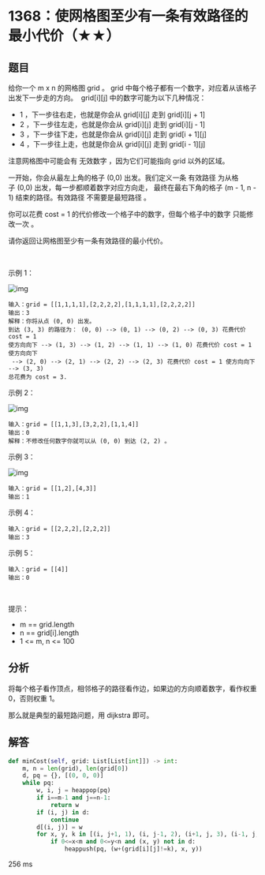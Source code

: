 # 1368：使网格图至少有一条有效路径的最小代价（★★）




## 题目

给你一个 m x n 的网格图 grid 。 grid 中每个格子都有一个数字，对应着从该格子出发下一步走的方向。 
grid[i][j] 中的数字可能为以下几种情况：
- 1 ，下一步往右走，也就是你会从 grid[i][j] 走到 grid[i][j + 1]
- 2 ，下一步往左走，也就是你会从 grid[i][j] 走到 grid[i][j - 1]
- 3 ，下一步往下走，也就是你会从 grid[i][j] 走到 grid[i + 1][j]
- 4 ，下一步往上走，也就是你会从 grid[i][j] 走到 grid[i - 1][j]

注意网格图中可能会有 无效数字 ，因为它们可能指向 grid 以外的区域。

一开始，你会从最左上角的格子 (0,0) 出发。我们定义一条 有效路径 为从格子 (0,0) 出发，每一步都顺着数字对应方向走，
最终在最右下角的格子 (m - 1, n - 1) 结束的路径。有效路径 不需要是最短路径 。

你可以花费 cost = 1 的代价修改一个格子中的数字，但每个格子中的数字 只能修改一次 。

请你返回让网格图至少有一条有效路径的最小代价。

 

示例 1：

![img](https://assets.leetcode-cn.com/aliyun-lc-upload/uploads/2020/02/29/grid1.png)

    输入：grid = [[1,1,1,1],[2,2,2,2],[1,1,1,1],[2,2,2,2]]
    输出：3
    解释：你将从点 (0, 0) 出发。
    到达 (3, 3) 的路径为： (0, 0) --> (0, 1) --> (0, 2) --> (0, 3) 花费代价 cost = 1 
    使方向向下 --> (1, 3) --> (1, 2) --> (1, 1) --> (1, 0) 花费代价 cost = 1 使方向向下
     --> (2, 0) --> (2, 1) --> (2, 2) --> (2, 3) 花费代价 cost = 1 使方向向下 --> (3, 3)
    总花费为 cost = 3.
示例 2：

![img](https://assets.leetcode-cn.com/aliyun-lc-upload/uploads/2020/02/29/grid2.png)
    
    输入：grid = [[1,1,3],[3,2,2],[1,1,4]]
    输出：0
    解释：不修改任何数字你就可以从 (0, 0) 到达 (2, 2) 。
示例 3：

![img](https://assets.leetcode-cn.com/aliyun-lc-upload/uploads/2020/02/29/grid3.png)
    
    输入：grid = [[1,2],[4,3]]
    输出：1
示例 4：

    输入：grid = [[2,2,2],[2,2,2]]
    输出：3
示例 5：

    输入：grid = [[4]]
    输出：0
 

提示：
- m == grid.length
- n == grid[i].length
- 1 <= m, n <= 100



## 分析

将每个格子看作顶点，相邻格子的路径看作边，如果边的方向顺着数字，看作权重 0，否则权重 1。

那么就是典型的最短路问题，用 dijkstra 即可。

## 解答

```python
def minCost(self, grid: List[List[int]]) -> int:
    m, n = len(grid), len(grid[0])
    d, pq = {}, [(0, 0, 0)]
    while pq:
        w, i, j = heappop(pq)
        if i==m-1 and j==n-1:
            return w
        if (i, j) in d:
            continue
        d[(i, j)] = w
        for x, y, k in [(i, j+1, 1), (i, j-1, 2), (i+1, j, 3), (i-1, j, 4)]:
            if 0<=x<m and 0<=y<n and (x, y) not in d:
                heappush(pq, (w+(grid[i][j]!=k), x, y))
```
256 ms


